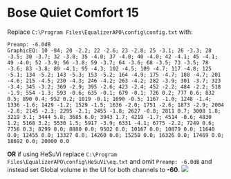 # Bose Quiet Comfort 15
Replace `C:\Program Files\EqualizerAPO\config\config.txt` with:
```
Preamp: -6.0dB
GraphicEQ: 10 -84; 20 -2.2; 22 -2.6; 23 -2.8; 25 -3.1; 26 -3.3; 28 -3.5; 30 -3.7; 32 -3.8; 35 -4.0; 37 -4.0; 40 -4.0; 42 -4.1; 45 -4.1; 49 -4.0; 52 -3.9; 56 -3.8; 59 -3.7; 64 -3.6; 68 -3.5; 73 -3.5; 78 -3.6; 83 -3.8; 89 -4.1; 95 -4.3; 102 -4.5; 109 -4.7; 117 -4.8; 125 -5.1; 134 -5.2; 143 -5.3; 153 -5.2; 164 -4.9; 175 -4.7; 188 -4.7; 201 -4.6; 215 -4.5; 230 -4.3; 246 -4.2; 263 -4.2; 282 -3.9; 301 -3.7; 323 -3.4; 345 -3.2; 369 -2.9; 395 -2.6; 423 -2.4; 452 -2.2; 484 -2.2; 518 -1.9; 554 -1.3; 593 -0.6; 635 -0.1; 679 -0.1; 726 0.2; 777 0.6; 832 0.5; 890 0.4; 952 0.2; 1019 -0.1; 1090 -0.5; 1167 -1.0; 1248 -1.4; 1336 -1.6; 1429 -1.2; 1529 -1.5; 1636 -2.0; 1751 -2.6; 1873 -2.9; 2004 -2.8; 2145 -2.3; 2295 -2.1; 2455 -1.8; 2627 -0.8; 2811 0.7; 3008 1.8; 3219 3.1; 3444 5.8; 3685 6.0; 3943 1.7; 4219 -1.7; 4514 -0.6; 4830 1.2; 5168 3.2; 5530 1.5; 5917 -3.9; 6331 -4.1; 6775 -2.2; 7249 0.6; 7756 0.3; 8299 0.0; 8880 0.0; 9502 0.0; 10167 0.0; 10879 0.0; 11640 0.0; 12455 0.0; 13327 0.0; 14260 0.0; 15258 0.0; 16326 0.0; 17469 0.0; 18692 0.0; 20000 0.0
```
**OR** if using HeSuVi replace `C:\Program Files\EqualizerAPO\config\HeSuVi\eq.txt` and omit `Preamp: -6.0dB` and instead set Global volume in the UI for both channels to **-60**.
![](https://raw.githubusercontent.com/jaakkopasanen/AutoEq/master/results/Innerfidelity%202017/innerfidelity/onear/Bose%20Quiet%20Comfort%2015/Bose%20Quiet%20Comfort%2015.png)